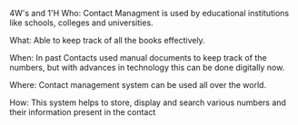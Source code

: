 4W's and 1'H
Who:
Contact Managment is used by educational institutions like schools, colleges and universities.

What:
Able to keep track of all the books effectively.

When:
In past Contacts used manual documents to keep track of the numbers, but with advances in technology this can be done digitally now.

Where:
Contact management system can be used all over the world.

How:
This system helps to store, display and search various  numbers and their information present in the contact
